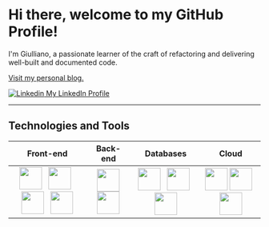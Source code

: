 # Hi there, welcome to my GitHub Profile!

I'm Giulliano, a passionate learner of the craft of refactoring and delivering well-built and documented code.

[Visit my personal blog.](https://duckduckgo.com)

[![Linkedin](https://i.stack.imgur.com/gVE0j.png) My LinkedIn Profile](https://www.linkedin.com/)
&nbsp;

---
## Technologies and Tools

| Front-end     |Back-end| Databases| Cloud|
| :----:  | :----:  | :----:  | :----: |
| <img src="https://cdn.jsdelivr.net/gh/devicons/devicon/icons/react/react-original.svg" width="45px"/> &nbsp; <img src="https://cdn.jsdelivr.net/gh/devicons/devicon/icons/flutter/flutter-original.svg" width="45px"/>  &nbsp; <img src="https://cdn.jsdelivr.net/gh/devicons/devicon/icons/jquery/jquery-plain-wordmark.svg" width="45px"/>  &nbsp; <img src="https://cdn.jsdelivr.net/gh/devicons/devicon/icons/mocha/mocha-plain.svg" width="45px"/> |<img src="https://cdn.jsdelivr.net/gh/devicons/devicon/icons/nodejs/nodejs-original.svg" width="45px"/> <img src="https://cdn.jsdelivr.net/gh/devicons/devicon/icons/dotnetcore/dotnetcore-original.svg" width="45px"/>|<img src="https://cdn.jsdelivr.net/gh/devicons/devicon/icons/microsoftsqlserver/microsoftsqlserver-plain-wordmark.svg" width="45px"/> &nbsp; <img src="https://cdn.jsdelivr.net/gh/devicons/devicon/icons/mysql/mysql-original.svg" width="45px"/> &nbsp; <img src="https://cdn.jsdelivr.net/gh/devicons/devicon/icons/oracle/oracle-original.svg" width="45px" />|<img src="https://cdn.jsdelivr.net/gh/devicons/devicon/icons/azure/azure-original-wordmark.svg" width="45px"/>&nbsp;<img src="https://cdn.jsdelivr.net/gh/devicons/devicon/icons/amazonwebservices/amazonwebservices-original-wordmark.svg" width="45px" /> &nbsp; <img src="https://cdn.jsdelivr.net/gh/devicons/devicon/icons/firebase/firebase-plain.svg" width="45px"/>|
